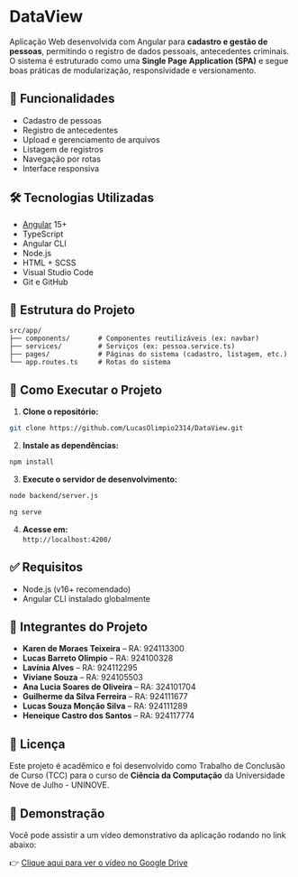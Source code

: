 # DataView

Aplicação Web desenvolvida com Angular para **cadastro e gestão de pessoas**, permitindo o registro de dados pessoais, antecedentes criminais. O sistema é estruturado como uma **Single Page Application (SPA)** e segue boas práticas de modularização, responsividade e versionamento.

## 📌 Funcionalidades

- Cadastro de pessoas
- Registro de antecedentes
- Upload e gerenciamento de arquivos
- Listagem de registros
- Navegação por rotas
- Interface responsiva

## 🛠️ Tecnologias Utilizadas

- [Angular](https://angular.io/) 15+
- TypeScript
- Angular CLI
- Node.js
- HTML + SCSS
- Visual Studio Code
- Git e GitHub

## 📁 Estrutura do Projeto

```
src/app/
├── components/       # Componentes reutilizáveis (ex: navbar)
├── services/         # Serviços (ex: pessoa.service.ts)
├── pages/            # Páginas do sistema (cadastro, listagem, etc.)
└── app.routes.ts     # Rotas do sistema
```

## 🚀 Como Executar o Projeto

1. **Clone o repositório:**
```bash
git clone https://github.com/LucasOlimpio2314/DataView.git
```

2. **Instale as dependências:**
```bash
npm install
```

3. **Execute o servidor de desenvolvimento:**
```bash
node backend/server.js
```
```bash
ng serve
```

4. **Acesse em:**  
`http://localhost:4200/`

## ✅ Requisitos

- Node.js (v16+ recomendado)
- Angular CLI instalado globalmente

## 🤝 Integrantes do Projeto

- **Karen de Moraes Teixeira** – RA: 924113300  
- **Lucas Barreto Olimpio** – RA: 924100328  
- **Lavínia Alves** – RA: 924112295  
- **Viviane Souza** – RA: 924105503  
- **Ana Lucia Soares de Oliveira** – RA: 324101704  
- **Guilherme da Silva Ferreira** – RA: 924111677  
- **Lucas Souza Monção Silva** – RA: 924111289  
- **Heneique Castro dos Santos** – RA: 924117774  

## 📄 Licença

Este projeto é acadêmico e foi desenvolvido como Trabalho de Conclusão de Curso (TCC) para o curso de **Ciência da Computação** da Universidade Nove de Julho - UNINOVE.

## 🎥 Demonstração

Você pode assistir a um vídeo demonstrativo da aplicação rodando no link abaixo:

👉 [Clique aqui para ver o vídeo no Google Drive](https://drive.google.com/file/d/1LBqdmpUO1yzr8KHqYop6U5zIccoP80P1/view?usp=drive_link)

